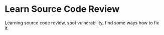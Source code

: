# Learn Source Code Review
Learning source code review, spot vulnerability, find some ways how to fix it.
